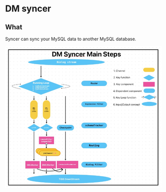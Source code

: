 # DM syncer

## What

Syncer can sync your MySQL data to another MySQL database.

![dm_syncer_arch](../../../../../images/tidb/05TiDB-EcosystematicTools/5-4DM/dm_syncer_arch.jpg)
